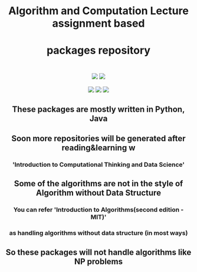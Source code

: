   
# <p align="center"><b>Algorithm and Computation Lecture assignment based</b> </p> 
# <p align="center"> packages repository </b>

<p></p>
<br>

<div align="center">
<img src="https://img.shields.io/badge/python-3766ab?style=for-the-badge&logo=Python&logoColor=yellow">
  <img src="https://img.shields.io/badge/Java-d91e20?style=for-the-badge&logo=Java&logoColor=white"><br><br>
    <img src="https://img.shields.io/badge/Jetbrains-C407A8?style=for-the-badge&logo=Jetbrains&logoColor=black">
    <img src="https://img.shields.io/badge/Pycharm-24DB76?style=for-the-badge&logo=Pycharm&logoColor=black">
   <img src="https://img.shields.io/badge/IntelliJ-E4305D?style=for-the-badge&logo=IntelliJidea&logoColor=black">
 </div>

## <p align="center"> These packages are mostly written in Python, Java
## <p align="center"> Soon more repositories will be generated after reading&learning w 
### <p align="center" >'Introduction to Computational Thinking and Data Science'
## <p align="center"> Some of the algorithms are not in the style of Algorithm without Data Structure
### <p align="center"> You can refer 'Introduction to Algorithms(second edition - MIT)' <br> </p>
### <p align="center"> as handling algorithms without data structure (in most ways) </p>

## <p align="center"> So these packages will not handle algorithms like NP problems